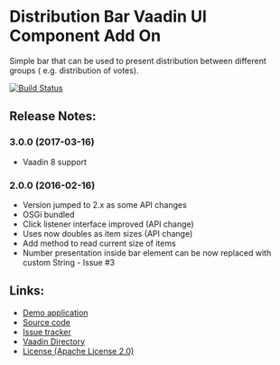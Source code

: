 # Distribution Bar Vaadin UI Component Add On

Simple bar that can be used to present distribution between different groups (
e.g. distribution of votes).

[![Build Status](http://siika.fi:8888/jenkins/job/Distribution%20Bar%20(Vaadin)/badge/icon)](http://siika.fi:8888/jenkins/job/Distribution%20Bar%20(Vaadin)/)

## Release Notes:
### 3.0.0 (2017-03-16)
- Vaadin 8 support

### 2.0.0 (2016-02-16)
- Version jumped to 2.x as some API changes
- OSGi bundled
- Click listener interface improved (API change)
- Uses now doubles as item sizes (API change)
- Add method to read current size of items
- Number presentation inside bar element can be now replaced with custom String - Issue #3

## Links:
  * [Demo application](http://app.siika.fi/DistributionBarDemo/)
  * [Source code](https://github.com/alump/VaadinDistributionBar)
  * [Issue tracker](https://github.com/alump/VaadinDistributionBar/issues)
  * [Vaadin Directory](https://vaadin.com/directory#addon/distributionbar)
  * [License (Apache License 2.0)](http://www.apache.org/licenses/LICENSE-2.0.html)